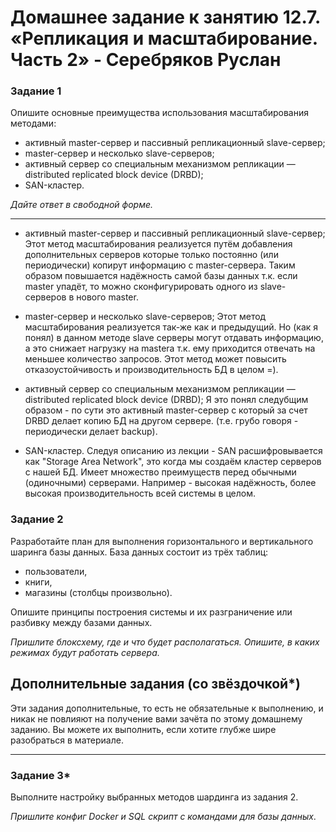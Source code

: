 # Домашнее задание к занятию 12.7. «Репликация и масштабирование. Часть 2» - Серебряков Руслан


### Задание 1

Опишите основные преимущества использования масштабирования методами:

- активный master-сервер и пассивный репликационный slave-сервер; 
- master-сервер и несколько slave-серверов;
- активный сервер со специальным механизмом репликации — distributed replicated block device (DRBD);
- SAN-кластер.

*Дайте ответ в свободной форме.*

---
- активный master-сервер и пассивный репликационный slave-сервер; 
Этот метод масштабирования реализуется путём добавления дополнительных серверов которые только постоянно (или периодически) копирут информацию с master-сервера.
Таким образом повышается надёжность самой базы данных т.к. если master упадёт, то можно сконфигурировать одного из slave-серверов в нового master. 

- master-сервер и несколько slave-серверов;
Этот метод масштабирования реализуется так-же как и предыдущий. Но (как я понял) в данном методе slave серверы могут отдавать информацию, а это снижает нагрузку на mastera т.к. ему приходится отвечать на меньшее количество запросов. Этот метод может повысить отказоустойчивость и производительность БД в целом =).

- активный сервер со специальным механизмом репликации — distributed replicated block device (DRBD);
Я это понял следубщим образом - по сути это активный master-сервер с который за счет DRBD делает копию БД на другом сервере. (т.е. грубо говоря - периодически делает backup).

- SAN-кластер.
Следуя описанию из лекции - SAN расшифровывается как "Storage Area Network", это когда мы создаём кластер серверов с нашей БД. Имеет множество преимуществ перед обычными (одиночными) серверами. Например - высокая надёжность, более высокая производительность всей системы в целом.




### Задание 2


Разработайте план для выполнения горизонтального и вертикального шаринга базы данных. База данных состоит из трёх таблиц: 

- пользователи, 
- книги, 
- магазины (столбцы произвольно). 

Опишите принципы построения системы и их разграничение или разбивку между базами данных.

*Пришлите блоксхему, где и что будет располагаться. Опишите, в каких режимах будут работать сервера.* 

## Дополнительные задания (со звёздочкой*)
Эти задания дополнительные, то есть не обязательные к выполнению, и никак не повлияют на получение вами зачёта по этому домашнему заданию. Вы можете их выполнить, если хотите глубже шире разобраться в материале.

---
### Задание 3*

Выполните настройку выбранных методов шардинга из задания 2.

*Пришлите конфиг Docker и SQL скрипт с командами для базы данных*.

